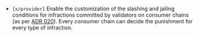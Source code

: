 - `[x/provider]` Enable the customization of the slashing and jailing conditions for infractions committed by validators on consumer chains (as per [ADR 020](https://cosmos.github.io/interchain-security/adrs/adr-020-cutomizable_slashing_and_jailing)). Every consumer chain can decide the punishment for every type of infraction.